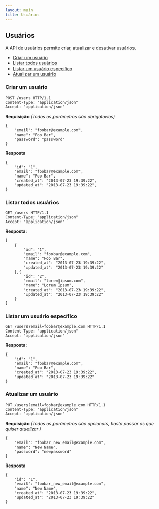 ```yaml
---
layout: main
title: Usuários
---
```


## Usuários

A API de usuários permite criar, atualizar e desativar usuários.

- [Criar um usuário](#create)
- [Listar todos usuários](#index)
- [Listar um usuário específico](#show)
- [Atualizar um usuário](#update)

### <a name="create">Criar um usuário</a>

	POST /users HTTP/1.1
	Content-Type: "application/json"
	Accept: "application/json"

**Requisição** *(Todos os parâmetros são obrigatórios)*

	{
		"email": "foobar@example.com",
		"name": "Foo Bar",
		"password": "password"
	}

**Resposta**

	{
		"id": "1",
		"email": "foobar@example.com",
		"name": "Foo Bar",
		"created_at": "2013-07-23 19:39:22",
		"updated_at": "2013-07-23 19:39:22",
	}

### <a name="index">Listar todos usuários</a>

	GET /users HTTP/1.1
	Content-Type: "application/json"
	Accept: "application/json"

**Resposta:**

	[
		{
			"id": "1",
			"email": "foobar@example.com",
			"name": "Foo Bar",
			"created_at": "2013-07-23 19:39:22",
			"updated_at": "2013-07-23 19:39:22"
		},{
			"id": "2",
			"email": "lorem@ipsum.com",
			"name": "Lorem Ipsum",
			"created_at": "2013-07-23 19:39:22",
			"updated_at": "2013-07-23 19:39:22"
		}
	]

### <a name="show">Listar um usuário específico</a>

	GET /users?email=foobar@example.com HTTP/1.1
	Content-Type: "application/json"
	Accept: "application/json"

**Resposta:**

	{
		"id": "1",
		"email": "foobar@example.com",
		"name": "Foo Bar",
		"created_at": "2013-07-23 19:39:22",
		"updated_at": "2013-07-23 19:39:22"
	}

### <a name="update">Atualizar um usuário</a>

	PUT /users?email=foobar@example.com HTTP/1.1
	Content-Type: "application/json"
	Accept: "application/json"

**Requisição** *(Todos os parâmetros são opcionais, basta passar os que quiser atualizar
)*

	{
		"email": "foobar_new_email@example.com",
		"name": "New Name",
		"password": "newpassword"
	}

**Resposta**

	{
		"id": "1",
		"email": "foobar_new_email@example.com",
		"name": "New Name",
		"created_at": "2013-07-23 19:39:22",
		"updated_at": "2013-07-23 19:39:22"
	}
